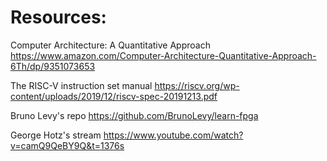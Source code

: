 # Resources:

Computer Architecture: A Quantitative Approach
https://www.amazon.com/Computer-Architecture-Quantitative-Approach-6Th/dp/9351073653

The RISC-V instruction set manual
https://riscv.org/wp-content/uploads/2019/12/riscv-spec-20191213.pdf

Bruno Levy's repo
https://github.com/BrunoLevy/learn-fpga

George Hotz's stream
https://www.youtube.com/watch?v=camQ9QeBY9Q&t=1376s




